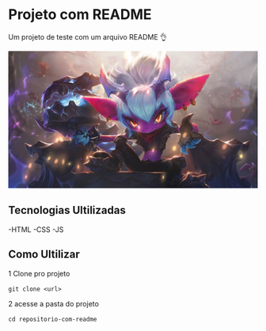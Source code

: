 # Projeto com README 
Um projeto de teste com um arquivo README 👌

[<img src="./tela.jpg" alt="foto do projeto" >](https://google.com)

## Tecnologias Ultilizadas
-HTML
-CSS
-JS

## Como Ultilizar

1 Clone pro projeto

```
git clone <url>
```
2 acesse a pasta do projeto
```
cd repositorio-com-readme
```
